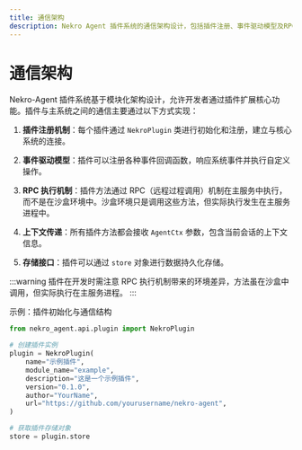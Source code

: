 ```yaml
---
title: 通信架构
description: Nekro Agent 插件系统的通信架构设计，包括插件注册、事件驱动模型及RPC执行机制
---
```


# 通信架构

Nekro-Agent 插件系统基于模块化架构设计，允许开发者通过插件扩展核心功能。插件与主系统之间的通信主要通过以下方式实现：

1. **插件注册机制**：每个插件通过 `NekroPlugin` 类进行初始化和注册，建立与核心系统的连接。

2. **事件驱动模型**：插件可以注册各种事件回调函数，响应系统事件并执行自定义操作。

3. **RPC 执行机制**：插件方法通过 RPC（远程过程调用）机制在主服务中执行，而不是在沙盒环境中。沙盒环境只是调用这些方法，但实际执行发生在主服务进程中。

4. **上下文传递**：所有插件方法都会接收 `AgentCtx` 参数，包含当前会话的上下文信息。

5. **存储接口**：插件可以通过 `store` 对象进行数据持久化存储。

:::warning
插件在开发时需注意 RPC 执行机制带来的环境差异，方法虽在沙盒中调用，但实际执行在主服务进程。
:::

示例：插件初始化与通信结构

```python
from nekro_agent.api.plugin import NekroPlugin

# 创建插件实例
plugin = NekroPlugin(
    name="示例插件",
    module_name="example",
    description="这是一个示例插件",
    version="0.1.0",
    author="YourName",
    url="https://github.com/yourusername/nekro-agent",
)

# 获取插件存储对象
store = plugin.store
```
